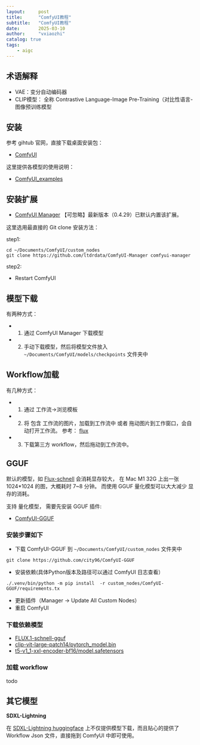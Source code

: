 ```yaml
---
layout:     post
title:      "ComfyUI教程"
subtitle:   "ComfyUI教程"
date:       2025-03-10
author:     "vxiaozhi"
catalog: true
tags:
    - aigc
---
```


## 术语解释

- VAE：变分自动编码器
- CLIP模型： 全称 Contrastive Language-Image Pre-Training（对比性语言-图像预训练模型


## 安装

参考 gihtub 官网，直接下载桌面安装包：

- [ComfyUI](https://github.com/comfyanonymous/ComfyUI)

这里提供各模型的使用说明：

- [ComfyUI_examples](https://github.com/comfyanonymous/ComfyUI_examples)

## 安装扩展

- [ComfyUI Manager](https://github.com/ltdrdata/ComfyUI-Manager) 【可忽略】最新版本（0.4.29）已默认内置该扩展。

这里选用最直接的 Git clone 安装方法：

step1:

```
cd ~/Documents/ComfyUI/custom_nodes
git clone https://github.com/ltdrdata/ComfyUI-Manager comfyui-manager
```
step2:

- Restart ComfyUI

## 模型下载

有两种方式：

- 1. 通过 ComfyUI Manager 下载模型
- 2. 手动下载模型，然后将模型文件放入 `~/Documents/ComfyUI/models/checkpoints` 文件夹中


## Workflow加载

有几种方式：

- 1. 通过 工作流->浏览模板
- 2. 将 包含 工作流的图片，加载到工作流中 或者 拖动图片到工作窗口，会自动打开工作流。 参考： [flux](https://comfyanonymous.github.io/ComfyUI_examples/flux/)
- 3. 下载第三方 workflow，然后拖动到工作流中。

## GGUF

默认的模型，如 [Flux-schnell]() 会消耗显存较大， 在 Mac M1 32G 上出一张 1024*1024 的图，大概耗时 7~8 分钟。
而使用 GGUF 量化模型可以大大减少 显存的消耗。

支持 量化模型， 需要先安装 GGUF 插件:

- [ComfyUI-GGUF](https://github.com/city96/ComfyUI-GGUF)

### 安装步骤如下

- 下载 ComfyUI-GGUF 到 `~/Documents/ComfyUI/custom_nodes` 文件夹中
```
git clone https://github.com/city96/ComfyUI-GGUF
```

- 安装依赖(具体Python版本及路径可以通过 ComfyUI 日志查看）

```
./.venv/bin/python -m pip install  -r custom_nodes/ComfyUI-GGUF/requirements.tx
```

- 更新插件（Manager -> Update All Custom Nodes）
- 重启 ComfyUI

### 下载依赖模型

- [FLUX.1-schnell-gguf](https://huggingface.co/city96/FLUX.1-schnell-gguf)
- [clip-vit-large-patch14/pytorch_model.bin](https://huggingface.co/openai/clip-vit-large-patch14/blob/main/pytorch_model.bin)
- [t5-v1_1-xxl-encoder-bf16/model.safetensors](https://huggingface.co/city96/t5-v1_1-xxl-encoder-bf16/blob/main/model.safetensors)

### 加载 workflow 

todo

## 其它模型

**SDXL-Lightning**

在 [SDXL-Lightning huggingface](https://huggingface.co/ByteDance/SDXL-Lightning) 上不仅提供模型下载，而且贴心的提供了 Workflow Json 文件，直接拖到 ComfyUI 中即可使用。
